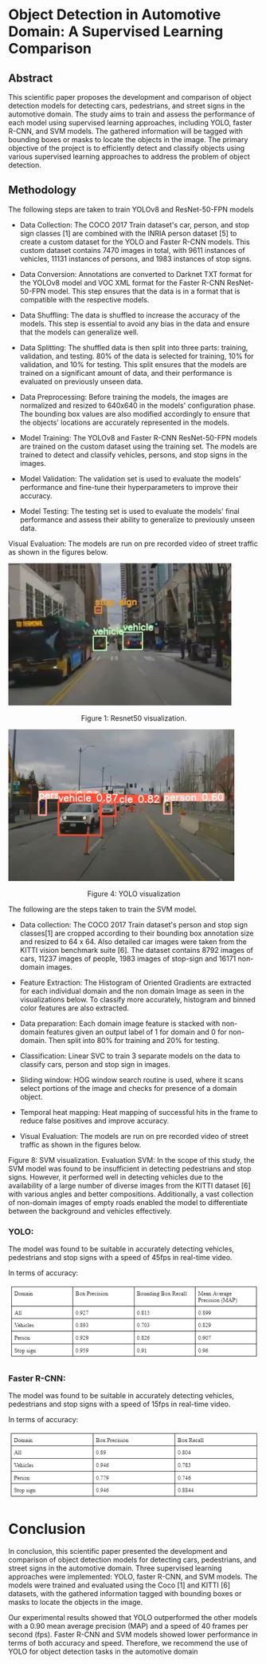 # Object Detection in Automotive Domain: A Supervised Learning Comparison

## Abstract

 This scientific paper proposes the development and comparison of object detection models for detecting cars, pedestrians, and street signs in the automotive domain. The study aims to train and assess the performance of each model using supervised learning approaches, including YOLO, faster R-CNN, and SVM models. The gathered information will be tagged with bounding boxes or masks to locate the objects in the image. The primary objective of the project is to efficiently detect and classify objects using various supervised learning approaches to address the problem of object detection.

[//]: # (Image References)

[image1]: ./output_images/img1.PNG "Car Samples"
[image2]: ./output_images/img2.PNG "Non-car Samples"
[image3]: ./output_images/img3.PNG "HOG Comparison"
[image4]: ./output_images/img4.PNG "HOG Comparison"

## Methodology

The following steps are taken to train YOLOv8 and ResNet-50-FPN models 
* Data Collection: The COCO 2017 Train dataset's car, person, and stop sign classes [1] are combined with the INRIA person dataset [5] to create a custom dataset for the YOLO and Faster R-CNN models. This custom dataset contains 7470 images in total, with 9611 instances of vehicles, 11131 instances of persons, and 1983 instances of stop signs.

* Data Conversion: Annotations are converted to Darknet TXT format for the YOLOv8 model and VOC XML format for the Faster R-CNN ResNet-50-FPN model. This step ensures that the data is in a format that is compatible with the respective models.

* Data Shuffling: The data is shuffled to increase the accuracy of the models. This step is essential to avoid any bias in the data and ensure that the models can generalize well.

* Data Splitting: The shuffled data is then split into three parts: training, validation, and testing. 80% of the data is selected for training, 10% for validation, and 10% for testing. This split ensures that the models are trained on a significant amount of data, and their performance is evaluated on previously unseen data.

* Data Preprocessing: Before training the models, the images are normalized and resized to 640x640 in the models' configuration phase. The bounding box values are also modified accordingly to ensure that the objects' locations are accurately represented in the models.

* Model Training: The YOLOv8 and Faster R-CNN ResNet-50-FPN models are trained on the custom dataset using the training set. The models are trained to detect and classify vehicles, persons, and stop signs in the images.

* Model Validation: The validation set is used to evaluate the models' performance and fine-tune their hyperparameters to improve their accuracy.


* Model Testing: The testing set is used to evaluate the models' final performance and assess their ability to generalize to previously unseen data.

Visual Evaluation: The models are run on pre recorded video of street traffic as shown in the figures below.

![alt_text][image1]
<center>Figure 1: Resnet50 visualization.</center>

![alt_text][image2]
<center>Figure 4: YOLO visualization</center>

The following are the steps taken to train the SVM model.
* Data collection: The COCO 2017 Train dataset's person and stop sign classes[1]  are cropped according to their bounding box annotation size and resized to 64 x 64. Also detailed car images were taken from the KITTI vision benchmark suite [6]. The dataset contains 8792 images of cars, 11237 images of people, 1983 images of stop-sign and 16171 non-domain images.

* Feature Extraction: The Histogram of Oriented Gradients are extracted for each individual domain and the non domain Image as seen in the visualizations below. To classify more accurately, histogram and binned color features are also extracted.

* Data preparation: Each domain image feature is stacked with non-domain features given an output label of 1 for domain and 0 for non-domain. Then split into 80% for training and 20% for testing.  

* Classification: Linear SVC to train 3 separate models on the data to classify cars, person and stop sign in images.

* Sliding window: HOG window search routine is used, where it scans select portions of the image and checks for presence of a domain object.

* Temporal heat mapping: Heat mapping of successful hits in the frame to reduce false positives and improve accuracy.

* Visual Evaluation: The models are run on pre recorded video of street traffic as shown in the figures below.

Figure 8: SVM visualization.
Evaluation 
SVM:
In the scope of this study, the SVM model was found to be insufficient in detecting pedestrians and stop signs. However, it performed well in detecting vehicles due to the availability of a large number of diverse images from the KITTI dataset [6] with various angles and better compositions. Additionally, a vast collection of non-domain images of empty roads enabled the model to differentiate between the background and vehicles effectively.

### YOLO:
The model was found to be suitable in accurately detecting vehicles, pedestrians and stop signs with a speed of 45fps in real-time video.

In terms of accuracy:

![alt_text][image3]

### Faster R-CNN:
The model was found to be suitable in accurately detecting vehicles, pedestrians and stop signs with a speed of 15fps in real-time video.

In terms of accuracy:

![alt_text][image4]


# Conclusion 
In conclusion, this scientific paper presented the development and comparison of object detection models for detecting cars, pedestrians, and street signs in the automotive domain. Three supervised learning approaches were implemented: YOLO, faster R-CNN, and SVM models. The models were trained and evaluated using the Coco [1] and KITTI [6] datasets, with the gathered information tagged with bounding boxes or masks to locate the objects in the image. 

Our experimental results showed that YOLO outperformed the other models with a 0.90 mean average precision (MAP) and a speed of 40 frames per second (fps). Faster R-CNN and SVM models showed lower performance in terms of both accuracy and speed. Therefore, we recommend the use of YOLO for object detection tasks in the automotive domain
